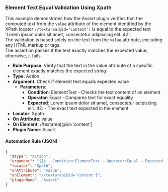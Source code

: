 ### Element Text Equal Validation Using Xpath

This example demonstrates how the Assert plugin verifies that the computed text from the `value` attribute of the element identified by the XPath locator `//textarea[@id='content']` is equal to the expected text 'Lorem ipsum dolor sit amet, consectetur adipiscing elit. 42.'.  
The validation is based solely on the text from the `value` attribute, excluding any HTML markup or tags.  
The assertion passes if the text exactly matches the expected value; otherwise, it fails.

- **Rule Purpose**: Verify that the text in the value attribute of a specific element exactly matches the expected string  
- **Type**: Action  
- **Argument**: Check if element text equals expected value  
  - **Parameters**:  
    - **Condition**: ElementText - Checks the text content of an element  
    - **Operator**: Equal - Compares text for exact equality  
    - **Expected**: Lorem ipsum dolor sit amet, consectetur adipiscing elit. 42. - The exact text expected in the element  
- **Locator**: Xpath  
- **On Attribute**: value  
- **On Element**: //textarea[@id='content']  
- **Plugin Name**: Assert  

#### Automation Rule (JSON)

```json
{
  "$type": "Action",
  "argument": "{{$ --Condition:ElementText --Operator:Equal --Expected:Lorem ipsum dolor sit amet, consectetur adipiscing elit. 42.}}",
  "locator": "Xpath",
  "onAttribute": "value",
  "onElement": "//textarea[@id='content']",
  "pluginName": "Assert"
}
```
